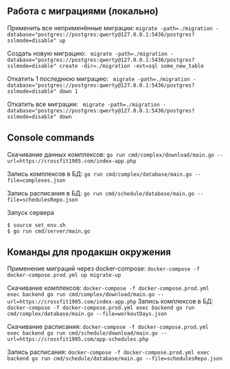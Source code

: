 ## Работа с миграциями (локально)
Применить все неприменённые миграции:
`migrate -path=./migration -database="postgres://postgres:qwerty@127.0.0.1:5436/postgres?sslmode=disable" up`

Создать новую миграцию:
` migrate -path=./migration -database="postgres://postgres:qwerty@127.0.0.1:5436/postgres?sslmode=disable" create -dir=./migration -ext=sql some_new_table`

Откатить 1 последнюю миграцию:
` migrate -path=./migration -database="postgres://postgres:qwerty@127.0.0.1:5436/postgres?sslmode=disable" down 1`

Откатить все миграции:
` migrate -path=./migration -database="postgres://postgres:qwerty@127.0.0.1:5436/postgres?sslmode=disable" down`


## Console commands
Скачивание данных комплексов:
`go run cmd/complex/download/main.go --url=https://crossfit1905.com/index-app.php`

Запись комплексов в БД:
`go run cmd/complex/database/main.go --file=complexes.json`

Запись расписания в БД:
`go run cmd/schedule/database/main.go --file=schedulesRepo.json`

Запуск сервера
```
$ source set_env.sh  
$ go run cmd/server/main.go
```

## Команды для продакшн окружения

Применение миграций через docker-compose:
`docker-compose -f docker-compose.prod.yml up migrate-up`

Скачивание комплексов:
`docker-compose -f docker-compose.prod.yml exec backend go run cmd/complex/download/main.go --url=https://crossfit1905.com/index-app.php`
Запись комплексов в БД:
`docker-compose -f docker-compose.prod.yml exec backend go run cmd/complex/database/main.go --file=workoutDays.json`

Скачивание расписания:
`docker-compose -f docker-compose.prod.yml exec backend go run cmd/schedule/download/main.go --url=https://crossfit1905.com/app-schedules.php`

Запись расписания:
`docker-compose -f docker-compose.prod.yml exec backend go run cmd/schedule/database/main.go --file=schedulesRepo.json`